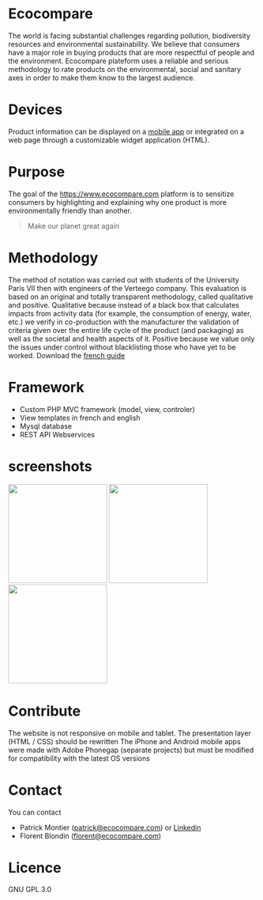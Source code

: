 # Ecocompare
The world is facing substantial challenges regarding pollution, biodiversity resources and environmental sustainability.
We believe that consumers have a major role in buying products that are more respectful of people and the environment.
Ecocompare plateform uses a reliable and serious methodology to rate products on the environmental, social and sanitary axes in order to make them know to the largest audience.

# Devices
Product information can be displayed on a [mobile app](https://github.com/Ecocompare/mobile-app) or integrated on a web page through a customizable widget application (HTML).

# Purpose
The goal of the https://www.ecocompare.com platform is to sensitize consumers by highlighting and explaining why one product is more environmentally friendly than another.
> Make our planet great again

# Methodology
The method of notation was carried out with students of the University Paris VII then with engineers of the Verteego company. This evaluation is based on an original and totally transparent methodology, called qualitative and positive.
Qualitative because instead of a black box that calculates impacts from activity data (for example, the consumption of energy, water, etc.) we verify in co-production with the manufacturer the validation of criteria given over the entire life cycle of the product (and packaging) as well as the societal and health aspects of it.
Positive because we value only the issues under control without blacklisting those who have yet to be worked.
Download the [french guide](/Ecocompare/web-site/tree/master/methodologie/Guide_de_referencement_ecocompare.pdf)

# Framework
* Custom PHP MVC framework (model, view, controler)
* View templates in french and english 
* Mysql database
* REST API Webservices

# screenshots
<img src="https://www.ecocompare.com/screenshots/home.png" width="200"/> <img src="https://www.ecocompare.com/screenshots/product.png" width="200"/> <img src="https://www.ecocompare.com/screenshots/backoffice.png" width="200"/>

# Contribute
The website is not responsive on mobile and tablet. The presentation layer (HTML / CSS) should be rewritten
The iPhone and Android mobile apps were made with Adobe Phonegap (separate projects) but must be modified for compatibility with the latest OS versions

# Contact
You can contact 
* Patrick Montier (patrick@ecocompare.com) or [Linkedin](https://www.linkedin.com/in/montierpatrick/)
* Florent Blondin (florent@ecocompare.com)

# Licence
GNU GPL 3.0
